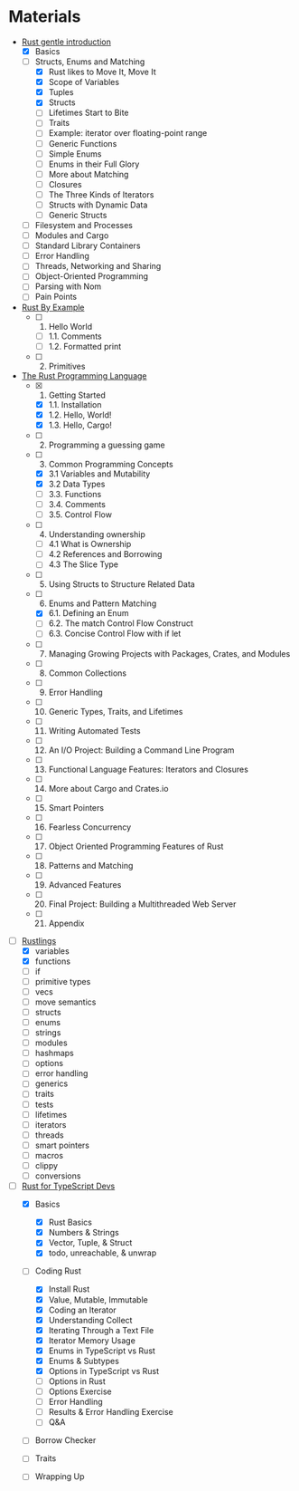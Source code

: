 # Materials

- [Rust gentle introduction](https://stevedonovan.github.io/rust-gentle-intro/readme.html)
    - [x] Basics
    - [ ] Structs, Enums and Matching
        - [x] Rust likes to Move It, Move It
        - [x] Scope of Variables
        - [x] Tuples
        - [x] Structs
        - [ ] Lifetimes Start to Bite
        - [ ] Traits
        - [ ] Example: iterator over floating-point range
        - [ ] Generic Functions
        - [ ] Simple Enums
        - [ ] Enums in their Full Glory
        - [ ] More about Matching
        - [ ] Closures
        - [ ] The Three Kinds of Iterators
        - [ ] Structs with Dynamic Data
        - [ ] Generic Structs
    - [ ] Filesystem and Processes
    - [ ] Modules and Cargo
    - [ ] Standard Library Containers
    - [ ] Error Handling
    - [ ] Threads, Networking and Sharing
    - [ ] Object-Oriented Programming
    - [ ] Parsing with Nom
    - [ ] Pain Points
- [Rust By Example](https://doc.rust-lang.org/rust-by-example/)
    - [ ] 1. Hello World
        - [ ] 1.1. Comments
        - [ ] 1.2. Formatted print
    - [ ] 2. Primitives
- [The Rust Programming Language](https://doc.rust-lang.org/)
    - [x] 1. Getting Started
        - [x] 1.1. Installation
        - [x] 1.2. Hello, World!
        - [x] 1.3. Hello, Cargo!
    - [ ] 2. Programming a guessing game
    - [ ] 3. Common Programming Concepts
        - [x] 3.1 Variables and Mutability
        - [x] 3.2 Data Types
        - [ ] 3.3. Functions
        - [ ] 3.4. Comments
        - [ ] 3.5. Control Flow
    - [ ] 4. Understanding ownership
        - [ ] 4.1 What is Ownership
        - [ ] 4.2 References and Borrowing
        - [ ] 4.3 The Slice Type
    - [ ] 5. Using Structs to Structure Related Data
    - [ ] 6. Enums and Pattern Matching
        - [x] 6.1. Defining an Enum
        - [ ] 6.2. The match Control Flow Construct
        - [ ] 6.3. Concise Control Flow with if let
    - [ ] 7. Managing Growing Projects with Packages, Crates, and Modules
    - [ ] 8. Common Collections
    - [ ] 9. Error Handling
    - [ ] 10. Generic Types, Traits, and Lifetimes
    - [ ] 11. Writing Automated Tests
    - [ ] 12. An I/O Project: Building a Command Line Program
    - [ ] 13. Functional Language Features: Iterators and Closures
    - [ ] 14. More about Cargo and Crates.io
    - [ ] 15. Smart Pointers
    - [ ] 16. Fearless Concurrency
    - [ ] 17. Object Oriented Programming Features of Rust
    - [ ] 18. Patterns and Matching
    - [ ] 19. Advanced Features
    - [ ] 20. Final Project: Building a Multithreaded Web Server
    - [ ] 21. Appendix
- [ ] [Rustlings](https://github.com/rust-lang/rustlings)
    - [x] variables      
    - [x] functions      
    - [ ] if             
    - [ ] primitive types
    - [ ] vecs           
    - [ ] move semantics 
    - [ ] structs
    - [ ] enums     
    - [ ] strings        
    - [ ] modules        
    - [ ] hashmaps
    - [ ] options        
    - [ ] error handling 
    - [ ] generics       
    - [ ] traits         
    - [ ] tests          
    - [ ] lifetimes      
    - [ ] iterators      
    - [ ] threads        
    - [ ] smart pointers 
    - [ ] macros         
    - [ ] clippy         
    - [ ] conversions    
- [ ] [Rust for TypeScript Devs](https://frontendmasters.com/courses/rust-ts-devs)
    - [x] Basics
        - [x] Rust Basics
        - [x] Numbers & Strings
        - [x] Vector, Tuple, & Struct
        - [x] todo, unreachable, & unwrap
    - [ ] Coding Rust
        - [x] Install Rust
        - [x] Value, Mutable, Immutable
        - [x] Coding an Iterator
        - [x] Understanding Collect
        - [x] Iterating Through a Text File
        - [x] Iterator Memory Usage
        - [x] Enums in TypeScript vs Rust
        - [x] Enums & Subtypes
        - [x] Options in TypeScript vs Rust
        - [ ] Options in Rust
        - [ ] Options Exercise
        - [ ] Error Handling
        - [ ] Results & Error Handling Exercise
        - [ ] Q&A
    - [ ] Borrow Checker
    - [ ] Traits
    - [ ] Wrapping Up
        